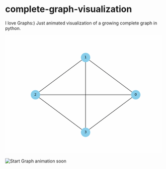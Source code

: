 # complete-graph-visualization
I love Graphs:)
Just animated visualization of a growing complete graph in python.

![Complete Graph Animation](complete_graph.gif)

![Start Graph animation soon](star_graph.git)


